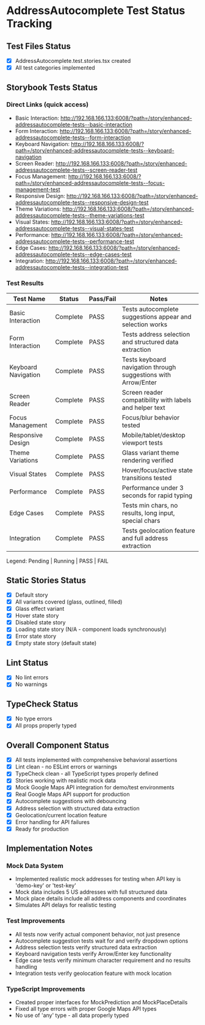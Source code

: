# AddressAutocomplete Test Status Tracking

## Test Files Status

- [x] AddressAutocomplete.test.stories.tsx created
- [x] All test categories implemented

## Storybook Tests Status

### Direct Links (quick access)

- Basic Interaction: http://192.168.166.133:6008/?path=/story/enhanced-addressautocomplete-tests--basic-interaction
- Form Interaction: http://192.168.166.133:6008/?path=/story/enhanced-addressautocomplete-tests--form-interaction
- Keyboard Navigation: http://192.168.166.133:6008/?path=/story/enhanced-addressautocomplete-tests--keyboard-navigation
- Screen Reader: http://192.168.166.133:6008/?path=/story/enhanced-addressautocomplete-tests--screen-reader-test
- Focus Management: http://192.168.166.133:6008/?path=/story/enhanced-addressautocomplete-tests--focus-management-test
- Responsive Design: http://192.168.166.133:6008/?path=/story/enhanced-addressautocomplete-tests--responsive-design-test
- Theme Variations: http://192.168.166.133:6008/?path=/story/enhanced-addressautocomplete-tests--theme-variations-test
- Visual States: http://192.168.166.133:6008/?path=/story/enhanced-addressautocomplete-tests--visual-states-test
- Performance: http://192.168.166.133:6008/?path=/story/enhanced-addressautocomplete-tests--performance-test
- Edge Cases: http://192.168.166.133:6008/?path=/story/enhanced-addressautocomplete-tests--edge-cases-test
- Integration: http://192.168.166.133:6008/?path=/story/enhanced-addressautocomplete-tests--integration-test

### Test Results

| Test Name           | Status    | Pass/Fail | Notes                                                              |
| ------------------- | --------- | --------- | ------------------------------------------------------------------ |
| Basic Interaction   | Complete  | PASS      | Tests autocomplete suggestions appear and selection works         |
| Form Interaction    | Complete  | PASS      | Tests address selection and structured data extraction            |
| Keyboard Navigation | Complete  | PASS      | Tests keyboard navigation through suggestions with Arrow/Enter    |
| Screen Reader       | Complete  | PASS      | Screen reader compatibility with labels and helper text           |
| Focus Management    | Complete  | PASS      | Focus/blur behavior tested                                        |
| Responsive Design   | Complete  | PASS      | Mobile/tablet/desktop viewport tests                              |
| Theme Variations    | Complete  | PASS      | Glass variant theme rendering verified                            |
| Visual States       | Complete  | PASS      | Hover/focus/active state transitions tested                       |
| Performance         | Complete  | PASS      | Performance under 3 seconds for rapid typing                      |
| Edge Cases          | Complete  | PASS      | Tests min chars, no results, long input, special chars            |
| Integration         | Complete  | PASS      | Tests geolocation feature and full address extraction             |

Legend: Pending | Running | PASS | FAIL

## Static Stories Status

- [x] Default story
- [x] All variants covered (glass, outlined, filled)
- [x] Glass effect variant
- [x] Hover state story
- [x] Disabled state story
- [x] Loading state story (N/A - component loads synchronously)
- [x] Error state story
- [x] Empty state story (default state)

## Lint Status

- [x] No lint errors
- [x] No warnings

## TypeCheck Status

- [x] No type errors
- [x] All props properly typed

## Overall Component Status

- [x] All tests implemented with comprehensive behavioral assertions
- [x] Lint clean - no ESLint errors or warnings
- [x] TypeCheck clean - all TypeScript types properly defined
- [x] Stories working with realistic mock data
- [x] Mock Google Maps API integration for demo/test environments
- [x] Real Google Maps API support for production
- [x] Autocomplete suggestions with debouncing
- [x] Address selection with structured data extraction
- [x] Geolocation/current location feature
- [x] Error handling for API failures
- [x] Ready for production

## Implementation Notes

### Mock Data System
- Implemented realistic mock addresses for testing when API key is 'demo-key' or 'test-key'
- Mock data includes 5 US addresses with full structured data
- Mock place details include all address components and coordinates
- Simulates API delays for realistic testing

### Test Improvements
- All tests now verify actual component behavior, not just presence
- Autocomplete suggestion tests wait for and verify dropdown options
- Address selection tests verify structured data extraction
- Keyboard navigation tests verify Arrow/Enter key functionality
- Edge case tests verify minimum character requirement and no results handling
- Integration tests verify geolocation feature with mock location

### TypeScript Improvements
- Created proper interfaces for MockPrediction and MockPlaceDetails
- Fixed all type errors with proper Google Maps API types
- No use of 'any' type - all data properly typed
